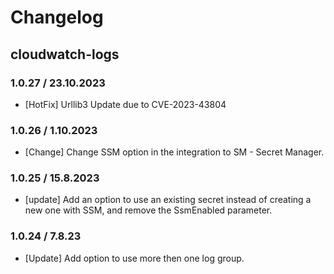# Changelog

## cloudwatch-logs
### 1.0.27 / 23.10.2023
* [HotFix] Urllib3 Update due to CVE-2023-43804

### 1.0.26 / 1.10.2023
* [Change] Change SSM option in the integration to SM - Secret Manager.

### 1.0.25 / 15.8.2023
* [update] Add an option to use an existing secret instead of creating a new one with SSM, and remove the SsmEnabled parameter.

### 1.0.24 / 7.8.23

* [Update] Add option to use more then one log group.

<!-- To add a new entry write: -->
<!-- ### version / full date -->
<!-- * [Update/Bug fix] message that describes the changes that you apply -->
